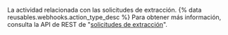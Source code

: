 La actividad relacionada con las solicitudes de extracción. {% data reusables.webhooks.action_type_desc %} Para obtener más información, consulta la API de REST de "[solicitudes de extracción](/v3/pulls/)".